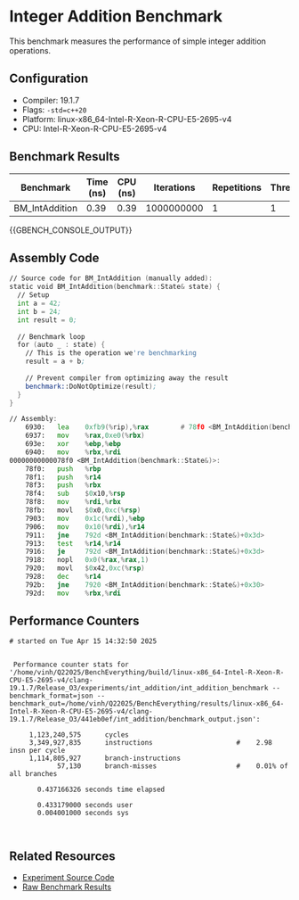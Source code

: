 # Integer Addition Benchmark

This benchmark measures the performance of simple integer addition operations.

## Configuration

- Compiler: 19.1.7
- Flags: `-std=c++20`
- Platform: linux-x86_64-Intel-R-Xeon-R-CPU-E5-2695-v4
- CPU: Intel-R-Xeon-R-CPU-E5-2695-v4

## Benchmark Results

| Benchmark | Time (ns) | CPU (ns) | Iterations | Repetitions | Threads | 
| --------- | --------- | -------- | ---------- | ----------- | ------- | 
| BM_IntAddition | 0.39 | 0.39 | 1000000000 | 1 | 1 | 


{{GBENCH_CONSOLE_OUTPUT}}

## Assembly Code

```asm
// Source code for BM_IntAddition (manually added):
static void BM_IntAddition(benchmark::State& state) {
  // Setup
  int a = 42;
  int b = 24;
  int result = 0;
  
  // Benchmark loop
  for (auto _ : state) {
    // This is the operation we're benchmarking
    result = a + b;
    
    // Prevent compiler from optimizing away the result
    benchmark::DoNotOptimize(result);
  }
}

// Assembly:
    6930:	lea    0xfb9(%rip),%rax        # 78f0 <BM_IntAddition(benchmark::State&)>
    6937:	mov    %rax,0xe0(%rbx)
    693e:	xor    %ebp,%ebp
    6940:	mov    %rbx,%rdi
00000000000078f0 <BM_IntAddition(benchmark::State&)>:
    78f0:	push   %rbp
    78f1:	push   %r14
    78f3:	push   %rbx
    78f4:	sub    $0x10,%rsp
    78f8:	mov    %rdi,%rbx
    78fb:	movl   $0x0,0xc(%rsp)
    7903:	mov    0x1c(%rdi),%ebp
    7906:	mov    0x10(%rdi),%r14
    7911:	jne    792d <BM_IntAddition(benchmark::State&)+0x3d>
    7913:	test   %r14,%r14
    7916:	je     792d <BM_IntAddition(benchmark::State&)+0x3d>
    7918:	nopl   0x0(%rax,%rax,1)
    7920:	movl   $0x42,0xc(%rsp)
    7928:	dec    %r14
    792b:	jne    7920 <BM_IntAddition(benchmark::State&)+0x30>
    792d:	mov    %rbx,%rdi
```

## Performance Counters

```
# started on Tue Apr 15 14:32:50 2025


 Performance counter stats for '/home/vinh/Q22025/BenchEverything/build/linux-x86_64-Intel-R-Xeon-R-CPU-E5-2695-v4/clang-19.1.7/Release_O3/experiments/int_addition/int_addition_benchmark --benchmark_format=json --benchmark_out=/home/vinh/Q22025/BenchEverything/results/linux-x86_64-Intel-R-Xeon-R-CPU-E5-2695-v4/clang-19.1.7/Release_O3/441eb0ef/int_addition/benchmark_output.json':

     1,123,240,575      cycles                                                                
     3,349,927,835      instructions                     #    2.98  insn per cycle            
     1,114,805,927      branch-instructions                                                   
            57,130      branch-misses                    #    0.01% of all branches           

       0.437166326 seconds time elapsed

       0.433179000 seconds user
       0.004001000 seconds sys



```

## Related Resources

- [Experiment Source Code](/experiments/int_addition)
- [Raw Benchmark Results](/results/linux-x86_64-Intel-R-Xeon-R-CPU-E5-2695-v4/clang-19.1.7/Release_O3/441eb0ef/int_addition)
